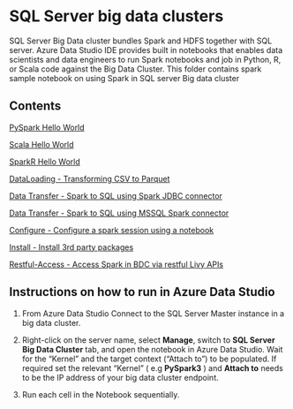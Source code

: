 # SQL Server big data clusters

SQL Server Big Data cluster bundles Spark and HDFS together with SQL server. Azure Data Studio IDE provides built in notebooks that enables data scientists and data engineers to run Spark notebooks and job in Python, R, or Scala code against the Big Data Cluster. This folder contains spark sample notebook on using Spark in SQL server Big data cluster

## Contents

[PySpark Hello World](data-loading/hello_PySpark.ipynb)

[Scala Hello World ](data-loading/hello_Scala.ipynb)

[SparkR Hello World ](data-loading/hello_sparkR.ipynb)

[DataLoading   - Transforming CSV to Parquet](data-loading/transform-csv-files.ipynb/)

[Data Transfer - Spark to SQL using Spark JDBC connector](data-virtualization/spark_to_sql_jdbc.ipynb/)

[Data Transfer - Spark to SQL using MSSQL Spark connector](data-virtualization/mssql_spark_connector.ipynb/)

[Configure  - Configure a spark session using a notebook](config-install/configure_spark_session.ipynb/)

[Install - Install 3rd party packages](config-install/installpackage_Spark.ipynb/)

[Restful-Access - Access Spark in BDC via restful Livy APIs](restful-api-access/accessing_spark_via_livy.ipynb/)

## Instructions on how to run in Azure Data Studio

1. From Azure Data Studio Connect to the SQL Server Master instance in a big data cluster. 

2. Right-click on the server name, select **Manage**, switch to **SQL Server Big Data Cluster** tab, and open the notebook in Azure Data Studio.  Wait for the “Kernel” and the target context (“Attach to”) to be populated. If required set the relevant “Kernel” ( e.g **PySpark3** )  and **Attach to** needs to be the IP address of your big data cluster endpoint.

3. Run each cell in the Notebook sequentially.
